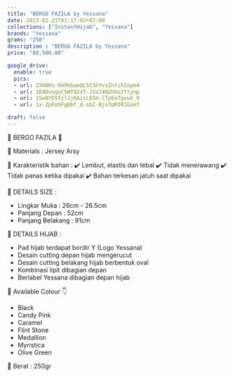 ```yaml
---
title: "BERGO FAZILA by Yessana"
date: 2023-02-21T01:17:02+07:00
collections: ["InstantHijab", "Yessana"]
brands: "Yessana"
grams: "250"
description : "BERGO FAZILA by Yessana"
price: "88,500.00"

google_drive:
  enable: true
  pics:
  - url: 15HO0u-949kbaeQL5t3hYvsZntihIepm4
  - url: 1EADvngoCSHT82zT-J1UJ4N2hbu2Ytynp
  - url: 1Sw8YESfilJjKAiiL65H-lTpEe7gvuX_9
  - url: 1x-ZpEm5FgQbf_d-sb2-Bjo7pRIR1Gaef

draft: false
---
```


🌸 BERGO FAZILA 🌸

💎 Materials : Jersey Arsy

💎 Karakteristik bahan :
✔️ Lembut, elastis dan tebal
✔️ Tidak menerawang
✔️ Tidak panas ketika dipakai
✔️ Bahan terkesan jatuh saat dipakai

💎 DETAILS SIZE :
- Lingkar Muka : 26cm - 26.5cm
- Panjang Depan : 52cm
- Panjang Belakang : 91cm

💎 DETAILS HIJAB :
- Pad hijab terdapat bordir Y (Logo Yessana)
- Desain cutting depan hijab mengerucut
- Desain cutting belakang hijab berbentuk oval
- Kombinasi lipit dibagian depan
- Berlabel Yessana dibagian depan hijab

💎 Available Colour 👇
- Black
- Candy Pink
- Caramel
- Flint Stone
- Medallion
- Myristica
- Olive Green

💎 Berat :
250gr
